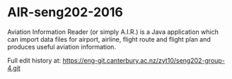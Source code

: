 # AIR-seng202-2016
Aviation Information Reader (or simply A.I.R.) is a Java application which can import data files for airport, airline, flight route and flight plan and produces useful aviation information.

Full edit history at: https://eng-git.canterbury.ac.nz/zyt10/seng202-group-4.git
